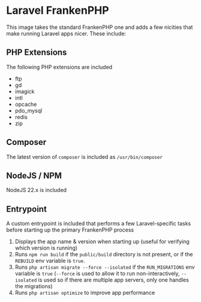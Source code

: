 # Laravel FrankenPHP

This image takes the standard FrankenPHP one and adds a few nicities that make running Laravel apps nicer. These include:

## PHP Extensions
The following PHP extensions are included
- ftp
- gd
- imagick
- intl
- opcache
- pdo_mysql
- redis
- zip

## Composer
The latest version of `composer` is included as `/usr/bin/composer`

## NodeJS / NPM
NodeJS 22.x is included

## Entrypoint
A custom entrypoint is included that performs a few Laravel-specific tasks before starting up the primary FrankenPHP process
1. Displays the app name & version when starting up (useful for verifying which version is running)
2. Runs `npm run build` if the `public/build` directory is not present, or if the `REBUILD` env variable is `true`.
3. Runs `php artisan migrate --force --isolated` if the `RUN_MIGRATIONS` env variable is `true` (`--force` is used to allow it to run non-interactively, `--isolated` is used so if there are multiple app servers, only one handles the migrations)
4. Runs `php artisan optimize` to improve app performance
